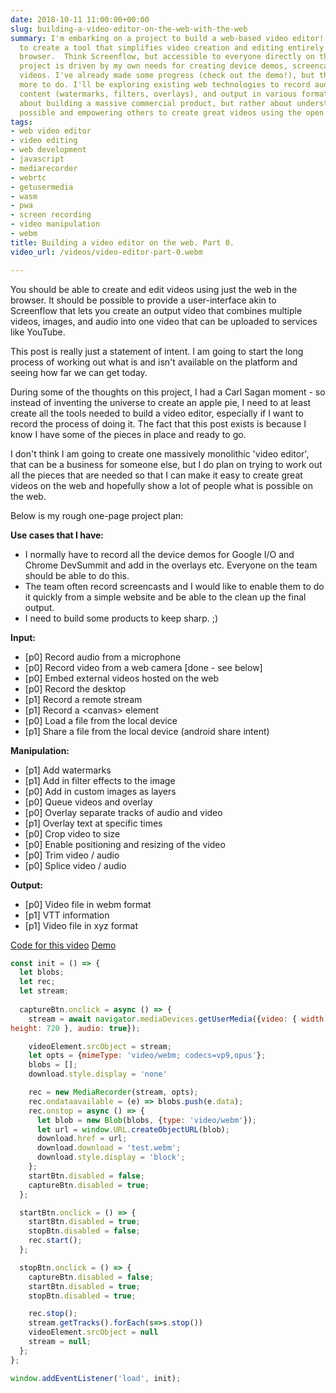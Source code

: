 ```yaml
---
date: 2018-10-11 11:00:00+00:00
slug: building-a-video-editor-on-the-web-with-the-web
summary: I'm embarking on a project to build a web-based video editor!  The goal is
  to create a tool that simplifies video creation and editing entirely within the
  browser.  Think Screenflow, but accessible to everyone directly on the web. This
  project is driven by my own needs for creating device demos, screencasts, and other
  videos. I've already made some progress (check out the demo!), but there's a lot
  more to do. I'll be exploring existing web technologies to record audio/video, manipulate
  content (watermarks, filters, overlays), and output in various formats.  This isn't
  about building a massive commercial product, but rather about understanding what's
  possible and empowering others to create great videos using the open web.
tags:
- web video editor
- video editing
- web development
- javascript
- mediarecorder
- webrtc
- getusermedia
- wasm
- pwa
- screen recording
- video manipulation
- webm
title: Building a video editor on the web. Part 0.
video_url: /videos/video-editor-part-0.webm

---
```


You should be able to create and edit videos using just the web in the browser.
It should be possible to provide a user-interface akin to Screenflow that lets
you create an output video that combines multiple videos, images, and audio into
one video that can be uploaded to services like YouTube.

This post is really just a statement of intent. I am going to start the long
process of working out what is and isn't available on the platform and seeing
how far we can get today.

During some of the thoughts on this project, I had a Carl Sagan moment - so
instead of inventing the universe to create an apple pie, I need to at least
create all the tools needed to build a video editor, especially if I want to
record the process of doing it. The fact that this post exists is because I know
I have some of the pieces in place and ready to go.

I don't think I am going to create one massively monolithic 'video editor', that
can be a business for someone else, but I do plan on trying to work out all the
pieces that are needed so that I can make it easy to create great videos on the
web and hopefully show a lot of people what is possible on the web.

Below is my rough one-page project plan:

**Use cases that I have:**

* I normally have to record all the device demos for Google I/O and Chrome
  DevSummit and add in the overlays etc. Everyone on the team should be able to
  do this.
* The team often record screencasts and I would like to enable them to do it
  quickly from a simple website and be able to the clean up the final output.
* I need to build some products to keep sharp. ;)

**Input:**

* [p0] Record audio from a microphone
* [p0] Record video from a web camera [done - see below]
* [p0] Embed external videos hosted on the web
* [p0] Record the desktop
* [p1] Record a remote stream
* [p1] Record a &lt;canvas&gt; element
* [p0] Load a file from the local device
* [p1] Share a file from the local device (android share intent)

**Manipulation:**

* [p1] Add watermarks
* [p1] Add in filter effects to the image
* [p0] Add in custom images as layers
* [p0] Queue videos and overlay
* [p0] Overlay separate tracks of audio and video
* [p1] Overlay text at specific times
* [p0] Crop video to size
* [p0] Enable positioning and resizing of the video
* [p0] Trim video / audio
* [p0] Splice video / audio

**Output:**

* [p0] Video file in webm format
* [p1] VTT information
* [p1] Video file in xyz format

[Code for this 
video](https://glitch.com/edit/\#!/camera-recorder?path=script.js:1:0) 
[Demo](https://camera-recorder.glitch.me/)

```javascript  
const init = () => {  
  let blobs;  
  let rec;  
  let stream;  
    
  captureBtn.onclick = async () => {  
    stream = await navigator.mediaDevices.getUserMedia({video: { width: 1280, 
height: 720 }, audio: true});

    videoElement.srcObject = stream;  
    let opts = {mimeType: 'video/webm; codecs=vp9,opus'};  
    blobs = [];  
    download.style.display = 'none'

    rec = new MediaRecorder(stream, opts);  
    rec.ondataavailable = (e) => blobs.push(e.data);  
    rec.onstop = async () => {  
      let blob = new Blob(blobs, {type: 'video/webm'});  
      let url = window.URL.createObjectURL(blob);  
      download.href = url;  
      download.download = 'test.webm';  
      download.style.display = 'block';  
    };  
    startBtn.disabled = false;  
    captureBtn.disabled = true;  
  };

  startBtn.onclick = () => {  
    startBtn.disabled = true;  
    stopBtn.disabled = false;  
    rec.start();  
  };

  stopBtn.onclick = () => {  
    captureBtn.disabled = false;  
    startBtn.disabled = true;  
    stopBtn.disabled = true;

    rec.stop();  
    stream.getTracks().forEach(s=>s.stop())  
    videoElement.srcObject = null  
    stream = null;  
  };  
};

window.addEventListener('load', init);  
```
